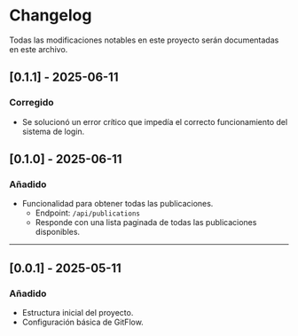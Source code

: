 # Changelog

Todas las modificaciones notables en este proyecto serán documentadas en este archivo.

## [0.1.1] - 2025-06-11

### Corregido

- Se solucionó un error crítico que impedía el correcto funcionamiento del sistema de login.

## [0.1.0] - 2025-06-11

### Añadido

- Funcionalidad para obtener todas las publicaciones.
  - Endpoint: `/api/publications`
  - Responde con una lista paginada de todas las publicaciones disponibles.

---

## [0.0.1] - 2025-05-11

### Añadido

- Estructura inicial del proyecto.
- Configuración básica de GitFlow.
